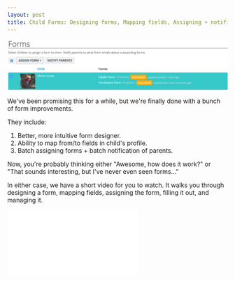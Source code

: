 ```yaml
---
layout: post
title: Child Forms: Designing forms, Mapping fields, Assigning + notification families, 
---
```

<a href="/img/screen-shots/using-forms-1.png"><img src="/img/screen-shots/using-forms-1.png" style="max-width:100%;"/></a>

We've been promising this for a while, but we're finally done with a bunch of form improvements.

They include:

1. Better, more intuitive form designer.
1. Ability to map from/to fields in child's profile.
1. Batch assigning forms + batch notification of parents.


Now, you're probably thinking either "Awesome, how does it work?" or "That sounds interesting, but I've never even seen forms..."

In either case, we have a short video for you to watch. It walks you through designing a form, mapping fields, assigning the form, filling it out, and managing it.

<div class="embed-responsive embed-responsive-16by9">
  <iframe class="embed-responsive-item" src="//www.youtube.com/embed/Y5pF4bdgBkc?controls=2&amp;showinfo=0&amp;rel=0" frameborder="0" allowfullscreen></iframe>
</div>
